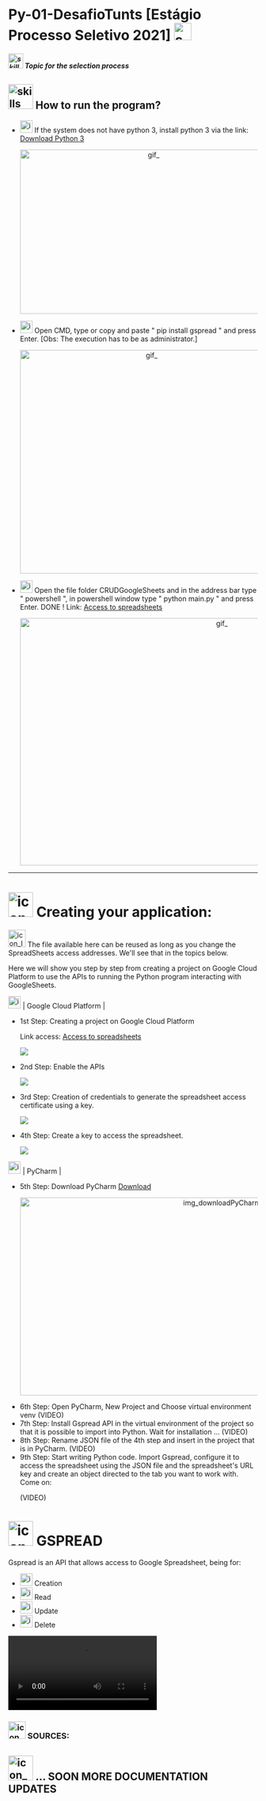 # Py-01-DesafioTunts [Estágio Processo Seletivo 2021]  <img  alt="skills"  width="35" height="35" src="https://user-images.githubusercontent.com/59892368/106386750-4acb4d00-63b5-11eb-8d43-be0469cc0a3c.PNG">


 

  <p>
    <h5 align="rigth"> <img  alt="skills"  width="30" height="30" src="https://user-images.githubusercontent.com/59892368/106370549-bc65b580-6339-11eb-9f43-1272219dcb8b.png"></img> Topic for the selection process </h5>
</p>

 
 <p>
    <h2 align="rigth"> <img  alt="skills"  width="50" height="50" src="https://user-images.githubusercontent.com/59892368/106370447-d783f580-6338-11eb-88b2-9886b1b0f8b3.png"></img> How to run the program? </h2>
</p>
 <ul>
   <li><img  alt="iconDownload"  width="25" height="25" src="https://user-images.githubusercontent.com/59892368/106370136-08166000-6336-11eb-8327-6fabcd50044a.png"></img>
If the system does not have python 3, install python 3 via the link: <a href="https://www.python.org/downloads/">Download Python 3</a>  
  <p align="center">
   <img  alt="gif_"  width="524" height="332" src="https://user-images.githubusercontent.com/59892368/106393036-67767d80-63d3-11eb-9e21-615b3c3bbf9f.png"></img>
</p>

</li>

   <li><img  alt="img_CommandPropt"  width="25" height="25" src="https://user-images.githubusercontent.com/59892368/106384969-86154e00-63ac-11eb-9c87-ce0e8d227ef6.png"></img> Open CMD, type or copy and paste " pip install gspread " and press Enter. [Obs: The execution has to be as administrator.]
   <p align="center">
   <img  alt="gif_"  width="516" height="452" src="https://user-images.githubusercontent.com/59892368/106384311-ee623080-63a8-11eb-9bf6-da6618680e6d.gif"></img>
</p>
   </li>
  
  
  
  
   
   <li><img  alt="img_PowerShell"  width="25" height="25" src="https://user-images.githubusercontent.com/59892368/106384881-0e472380-63ac-11eb-8243-54a2d45fa919.png"></img>
   Open the file folder CRUDGoogleSheets and in the address bar type " powershell ", in powershell window type " python main.py " and press Enter.  DONE ! Link: <a href="https://docs.google.com/spreadsheets/d/1Zeb0XsDxwcDERDv86uqenam2hBoerbu0Sagk6q4CzZ0/edit?usp=sharing"  target="_blank">Access to spreadsheets</a> 

 <p align="center">
   <img  alt="gif_"  width="800" height="500" src="https://user-images.githubusercontent.com/59892368/106386415-a0065f00-63b3-11eb-8e86-2f55ebadf5a3.gif"></img>
</p>
   
</li>
</ul>

<hr/>




<!-- --------------------------------------------------------------------------------------------->
<!-- --------------------------------------------  CREATE YOUY APPLICATION  ------------------------>
<!-- --------------------------------------------------------------------------------------------->
 <p>
    <h1 align="rigth"> <img  alt="icon_CreatingApplication"  width="50" height="50" src="https://user-images.githubusercontent.com/59892368/106482690-753c0980-648c-11eb-90bb-fce9aa3dc602.png"></img> Creating your application: </h1>
</p>

<p>
<img  alt="icon_Ideia"  width="35" height="35" src="https://user-images.githubusercontent.com/59892368/106907676-49fc2900-66dd-11eb-9f06-9cb7815aff69.png"></img> 
The file available here can be reused as long as you change the SpreadSheets access addresses. We'll see that in the topics below.
</p>

Here we will show you step by step from creating a project on Google Cloud Platform to use the APIs to running the Python program interacting with GoogleSheets.

<p>
<img  alt="icon_Ideia"  width="25" height="25" src="https://user-images.githubusercontent.com/59892368/107301296-fdf11180-6a59-11eb-9315-a3eb7fade08b.png"></img> 
| Google Cloud Platform |
</p>

<ul>

<li>
 1st Step: Creating a project on Google Cloud Platform
 
  
Link access: <a href="https://console.cloud.google.com/home/dashboard"  >Access to spreadsheets</a> 

  <p align="center">
 
 [![](http://img.youtube.com/vi/8MxU4oGMolw/0.jpg)](http://www.youtube.com/watch?v=8MxU4oGMolw "1º Step: Creating a project on Google Cloud Platform")

</p>
 
 
 </li>


 
 <li>
   2nd Step: Enable the APIs
 
  <p align="center">
 
  [![](http://img.youtube.com/vi/DSTv81_Oy9w/0.jpg)](http://www.youtube.com/watch?v=DSTv81_Oy9w "2º Step: Enable the APIs")
  
</p>
 
 </li>
 
 <li>
 3rd Step: Creation of credentials to generate the spreadsheet access certificate using a key.
 
  <p align="center">
 
  [![](http://img.youtube.com/vi/B0IUTBZtQTM/0.jpg)](http://www.youtube.com/watch?v=B0IUTBZtQTM "3º Step: Creation of credentials to generate the spreadsheet access certificate using a key.")
  
</p>
 
 </li>
 
 <li>
 4th Step: Create a key to access the spreadsheet.
 
 [![](http://img.youtube.com/vi/l_2fR27DI8o/0.jpg)](http://www.youtube.com/watch?v=l_2fR27DI8o "4º Step: Create a key to access the spreadsheet.")
 
 
 </li>

</ul>




<p>
 <img  alt="icon_Ideia"  width="25" height="25" src="https://user-images.githubusercontent.com/59892368/107302685-7c4eb300-6a5c-11eb-9020-c56443bd93d7.png"></img> 
| PyCharm |
</p>


<ul>
<li>
 5th Step: Download PyCharm
 <a href="https://www.jetbrains.com/pt-br/pycharm/download/#section=windows"  target="_blank">Download</a> 
 
 
  <p align="center">
  <img  alt="img_downloadPyCharm"  width="800" height="400" src="https://user-images.githubusercontent.com/59892368/107673911-2dc83100-6c75-11eb-92b5-949672e8c788.PNG"></img>
</p>
 
 
</li>

<li>
6th Step: Open PyCharm, New Project and Choose virtual environment venv
  (VIDEO)
</li>

<li>
7th Step: Install Gspread API in the virtual environment of the project so that it is possible to import into Python. Wait for installation ...
  (VIDEO)
</li>

<li>
8th Step: Rename JSON file of the 4th step and insert in the project that is in PyCharm.
  (VIDEO)
 
</li>



<li>
9th Step: Start writing Python code. Import Gspread, configure it to access the spreadsheet using the JSON file and the spreadsheet's URL key and create an object directed to the tab you want to work with. Come on:
 
(VIDEO)
</li>


</ul>

<!-- ------------------------------------------------------------------------------------->
<!-- -------------------------------------------- CREATE GSPREAD  ------------------------>
<!-- ------------------------------------------------------------------------------------->
 <p>
    <h1 align="rigth"> <img  alt="icon_API_Gspread"  width="50" height="50" src="https://user-images.githubusercontent.com/59892368/106465617-f4274700-6478-11eb-84ff-02f8a39fbc69.png"></img> GSPREAD </h1> Gspread is an API that allows access to Google Spreadsheet, being for:
</p>


<ul>
<li>
 <img  alt="icon_Create"  width="25" height="25" src="https://user-images.githubusercontent.com/59892368/106473765-f1c9ea80-6482-11eb-9b4d-ba4c77baa29f.png"></img> Creation
 </li>
 
 <li>
  <img  alt="icon_Read"  width="25" height="25" src="https://user-images.githubusercontent.com/59892368/106475094-546fb600-6484-11eb-85b6-127f64e7b574.png"></img> Read
 </li>
 
 <li>
 <img  alt="icon_Update"  width="25" height="25" src="https://user-images.githubusercontent.com/59892368/106475083-5174c580-6484-11eb-99f2-f7b54af686d6.png"></img> Update
 </li>
 
 <li>
 <img  alt="icon_Delete"  width="25" height="25" src="https://user-images.githubusercontent.com/59892368/106475088-52a5f280-6484-11eb-9bb1-0c3a62a494bc.png"></img> Delete
 </li>

</ul>

<video  alt="gif_"  src="https://user-images.githubusercontent.com/59892368/107162960-602c1280-6985-11eb-8879-474140effe21.mp4"></video>
<!-- ------------------------------------------------------------------------------------->
<!-- -------------------------------------------- SOURCES  ------------------------>
<!-- ------------------------------------------------------------------------------------->
<h3><img  alt="icon_Sources"  width="35" height="35" src="https://user-images.githubusercontent.com/59892368/106905459-11f3e680-66db-11eb-9c4d-6b45c1cb8c16.png"></img>
SOURCES:</h3>

<h2><img  alt="icon_CreatingApplication"  width="50" height="50" src="https://user-images.githubusercontent.com/59892368/106508490-37021280-64ab-11eb-81e0-3ca45e0eb38a.png"></img>
... SOON MORE DOCUMENTATION UPDATES</h1>
 
 
 
 
